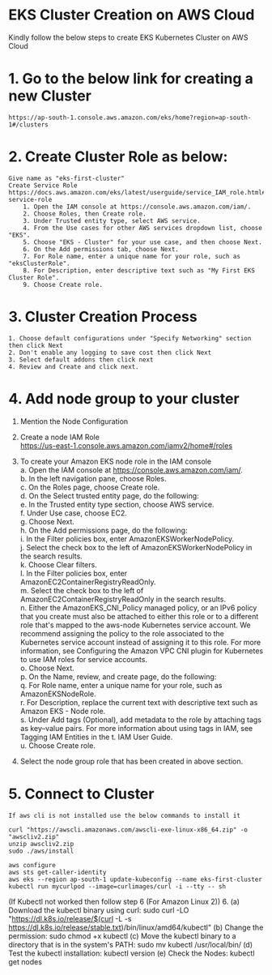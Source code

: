 # EKS Cluster Creation on AWS Cloud  

Kindly follow the below steps to create EKS Kubernetes Cluster on AWS Cloud

# 1. Go to the below link for creating a new Cluster  

    https://ap-south-1.console.aws.amazon.com/eks/home?region=ap-south-1#/clusters


# 2. Create Cluster Role as below: 

    Give name as "eks-first-cluster"
    Create Service Role
    https://docs.aws.amazon.com/eks/latest/userguide/service_IAM_role.html#create-service-role
        1. Open the IAM console at https://console.aws.amazon.com/iam/.
        2. Choose Roles, then Create role.
        3. Under Trusted entity type, select AWS service.
        4. From the Use cases for other AWS services dropdown list, choose "EKS".
        5. Choose "EKS - Cluster" for your use case, and then choose Next.
        6. On the Add permissions tab, choose Next.
        7. For Role name, enter a unique name for your role, such as "eksClusterRole".
        8. For Description, enter descriptive text such as "My First EKS Cluster Role".
        9. Choose Create role.

# 3. Cluster Creation Process  

    1. Choose default configurations under "Specify Networking" section then click Next
    2. Don't enable any logging to save cost then click Next
    3. Select default addons then click next
    4. Review and Create and click next.

# 4. Add node group to your cluster  

1. Mention the Node Configuration  
2. Create a node IAM Role  
    https://us-east-1.console.aws.amazon.com/iamv2/home#/roles  
3. To create your Amazon EKS node role in the IAM console  
    a. Open the IAM console at https://console.aws.amazon.com/iam/.  
    b. In the left navigation pane, choose Roles.  
    c. On the Roles page, choose Create role.  
    d. On the Select trusted entity page, do the following:  
    e. In the Trusted entity type section, choose AWS service.  
    f. Under Use case, choose EC2.  
    g. Choose Next.  
    h. On the Add permissions page, do the following:  
    i. In the Filter policies box, enter AmazonEKSWorkerNodePolicy.  
    j. Select the check box to the left of AmazonEKSWorkerNodePolicy in the search results.  
    k. Choose Clear filters.  
    l. In the Filter policies box, enter AmazonEC2ContainerRegistryReadOnly.  
    m. Select the check box to the left of AmazonEC2ContainerRegistryReadOnly in the search results.  
    n. Either the AmazonEKS_CNI_Policy managed policy, or an IPv6 policy that you create must also be attached to either this role or to a different role that's mapped to the aws-node Kubernetes service account. We recommend assigning the policy to the role associated to the Kubernetes service account instead of assigning it to this role. For more information, see Configuring the Amazon VPC CNI plugin for Kubernetes to use IAM roles for service accounts.  
    o. Choose Next.  
    p. On the Name, review, and create page, do the following:  
    q. For Role name, enter a unique name for your role, such as AmazonEKSNodeRole.  
    r. For Description, replace the current text with descriptive text such as Amazon EKS - Node role.  
    s. Under Add tags (Optional), add metadata to the role by attaching tags as key–value pairs. For more information about using tags in IAM, see Tagging IAM Entities in the t. IAM User Guide.  
    u. Choose Create role.  

4. Select the node group role that has been created in above section.

# 5. Connect to Cluster  

    If aws cli is not installed use the below commands to install it  

    curl "https://awscli.amazonaws.com/awscli-exe-linux-x86_64.zip" -o "awscliv2.zip"  
    unzip awscliv2.zip  
    sudo ./aws/install  

    aws configure  
    aws sts get-caller-identity  
    aws eks --region ap-south-1 update-kubeconfig --name eks-first-cluster  
    kubectl run mycurlpod --image=curlimages/curl -i --tty -- sh  


(If Kubectl not worked then follow step 6 (For Amazon Linux 2))
    6. (a) Download the kubectl binary using curl:
        sudo curl -LO "https://dl.k8s.io/release/$(curl -L -s https://dl.k8s.io/release/stable.txt)/bin/linux/amd64/kubectl"
        (b) Change the permission:
            sudo chmod +x kubectl
        (c) Move the kubectl binary to a directory that is in the system's PATH:
            sudo mv kubectl /usr/local/bin/
        (d) Test the kubectl installation:
            kubectl version
        (e) Check the Nodes:
            kubectl get nodes
    
